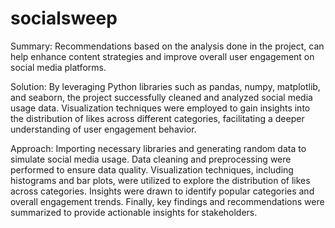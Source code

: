 # socialsweep
Summary: Recommendations based on the analysis done in the project, can help enhance content strategies and improve overall user engagement on social media platforms.


Solution: By leveraging Python libraries such as pandas, numpy, matplotlib, and seaborn, the project successfully cleaned and analyzed social media usage data. Visualization techniques were employed to gain insights into the distribution of likes across different categories, facilitating a deeper understanding of user engagement behavior.  


Approach:
Importing necessary libraries and generating random data to simulate social media usage. 
Data cleaning and preprocessing were performed to ensure data quality. 
Visualization techniques, including histograms and bar plots, were utilized to explore the distribution of likes across categories.
Insights were drawn to identify popular categories and overall engagement trends. 
Finally, key findings and recommendations were summarized to provide actionable insights for stakeholders. 

